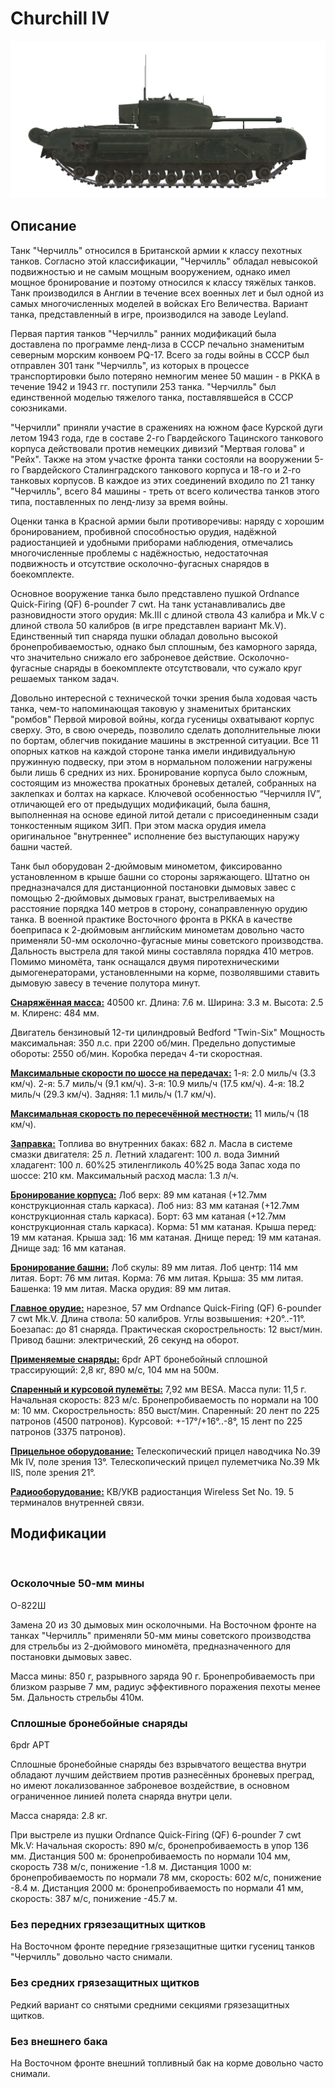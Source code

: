 ﻿# Churchill IV

![_churchill-iv](../images/_churchill-iv.png)

## Описание

Танк "Черчилль" относился в Британской армии к классу пехотных танков. Согласно этой классификации, "Черчилль" обладал невысокой подвижностью и не самым мощным вооружением, однако имел мощное бронирование и поэтому относился к классу тяжёлых танков. Танк производился в Англии в течение всех военных лет и был одной из самых многочисленных моделей в войсках Его Величества. Вариант танка, представленный в игре, производился на заводе Leyland.

Первая партия танков "Черчилль" ранних модификаций была доставлена по программе ленд-лиза в СССР печально знаменитым северным морским конвоем PQ-17. Всего за годы войны в СССР был отправлен 301 танк "Черчилль", из которых в процессе транспортировки было потеряно немногим менее 50 машин - в РККА в течение 1942 и 1943 гг. поступили 253 танка. "Черчилль" был единственной моделью тяжелого танка, поставлявшейся в СССР союзниками.

"Черчилли" приняли участие в сражениях на южном фасе Курской дуги летом 1943 года, где в составе 2-го Гвардейского Тацинского танкового корпуса действовали против немецких дивизий "Мертвая голова" и "Рейх". Также на этом участке фронта танки состояли на вооружении 5-го Гвардейского Сталинградского танкового корпуса и 18-го и 2-го танковых корпусов. В каждое из этих соединений входило по 21 танку "Черчилль", всего 84 машины - треть от всего количества танков этого типа, поставленных по ленд-лизу за время войны.

Оценки танка в Красной армии были противоречивы: наряду с хорошим бронированием, пробивной способностью орудия, надёжной радиостанцией и удобными приборами наблюдения, отмечались многочисленные проблемы с надёжностью, недостаточная подвижность и отсутствие осколочно-фугасных снарядов в боекомплекте.

Основное вооружение танка было представлено пушкой Ordnance Quick-Firing (QF) 6-pounder 7 cwt. На танк устанавливались две разновидности этого орудия: Mk.III с длиной ствола 43 калибра и Mk.V с длиной ствола 50 калибров (в игре представлен вариант Mk.V). Единственный тип снаряда пушки обладал довольно высокой бронепробиваемостью, однако был сплошным, без каморного заряда, что значительно снижало его заброневое действие. Осколочно-фугасные снаряды в боекомплекте отсутствовали, что сужало круг решаемых танком задач.

Довольно интересной с технической точки зрения была ходовая часть танка, чем-то напоминающая таковую у знаменитых британских "ромбов" Первой мировой войны, когда гусеницы охватывают корпус сверху. Это, в свою очередь, позволило сделать дополнительные люки по бортам, облегчив покидание машины в экстренной ситуации. Все 11 опорных катков на каждой стороне танка имели индивидуальную пружинную подвеску, при этом в нормальном положении нагружены были лишь 6 средних из них. Бронирование корпуса было сложным, состоящим из множества прокатных броневых деталей, собранных на заклепках и болтах на каркасе. Ключевой особенностью “Черчилля IV”, отличающей его от предыдущих модификаций, была башня, выполненная на основе единой литой детали с присоединенным сзади тонкостенным ящиком ЗИП. При этом маска орудия имела оригинальное "внутреннее" исполнение без выступающих наружу башни частей.

Танк был оборудован 2-дюймовым минометом, фиксированно установленном в крыше башни со стороны заряжающего. Штатно он предназначался для дистанционной постановки дымовых завес с помощью 2-дюймовых дымовых гранат, выстреливаемых на расстояние порядка 140 метров в сторону, сонаправленную орудию танка. В военной практике Восточного фронта в РККА в качестве боеприпаса к 2-дюймовым английским минометам довольно часто применяли 50-мм осколочно-фугасные мины советского производства. Дальность выстрела для такой мины составляла порядка 410 метров. Помимо миномёта, танк оснащался двумя пиротехническими дымогенераторами, установленными на корме, позволявшими ставить дымовую завесу в течение полутора минут.

<b><u>Снаряжённая масса:</u></b> 40500 кг.
Длина: 7.6 м.
Ширина: 3.3 м.
Высота: 2.5 м.
Клиренс: 484 мм.

Двигатель бензиновый 12-ти цилиндровый Bedford "Twin-Six"
Мощность максимальная: 350 л.с. при 2200 об/мин.
Предельно допустимые обороты: 2550 об/мин.
Коробка передач 4-ти скоростная.

<b><u>Максимальные скорости по шоссе на передачах:</u></b>
1-я: 2.0 миль/ч (3.3 км/ч).
2-я: 5.7 миль/ч (9.1 км/ч).
3-я: 10.9 миль/ч (17.5 км/ч).
4-я: 18.2 миль/ч (29.3 км/ч).
Задняя: 1.1 миль/ч (1.7 км/ч).

<b><u>Максимальная скорость по пересечённой местности:</u></b> 11 миль/ч (18 км/ч).

<b><u>Заправка:</u></b>
Топлива во внутренних баках: 682 л.
Масла в системе смазки двигателя: 25 л.
Летний хладагент: 100 л. вода
Зимний хладагент: 100 л. 60%25 этиленгликоль 40%25 вода
Запас хода по шоссе: 210 км.
Максимальный расход масла: 1.3 л/ч.

<b><u>Бронирование корпуса:</u></b>
Лоб верх: 89 мм катаная (+12.7мм конструкционная сталь каркаса).
Лоб низ: 83 мм катаная (+12.7мм конструкционная сталь каркаса).
Борт: 63 мм катаная (+12.7мм конструкционная сталь каркаса).
Корма: 51 мм катаная.
Крыша перед: 19 мм катаная.
Крыша зад: 16 мм катаная.
Днище перед: 19 мм катаная.
Днище зад: 16 мм катаная.

<b><u>Бронирование башни:</u></b>
Лоб скулы: 89 мм литая.
Лоб центр: 114 мм литая.
Борт: 76 мм литая.
Корма: 76 мм литая.
Крыша: 35 мм литая.
Башенка: 19 мм литая.
Маска орудия: 89 мм литая.

<b><u>Главное орудие:</u></b> нарезное, 57 мм Ordnance Quick-Firing (QF) 6-pounder 7 cwt Mk.V.
Длина ствола: 50 калибров.
Углы возвышения: +20°..-11°.
Боезапас: до 81 снаряда.
Практическая скорострельность: 12 выст/мин.
Привод башни: электрический, 26 секунд на оборот.

<b><u>Применяемые снаряды:</u></b>
6pdr APT бронебойный сплошной трассирующий: 2,8 кг, 890 м/с, 104 мм на 500м.

<b><u>Спаренный и курсовой пулемёты:</u></b> 7,92 мм BESA.
Масса пули: 11,5 г.
Начальная скорость: 823 м/с.
Бронепробиваемость по нормали на 100 м: 10 мм.
Скорострельность: 850 выст/мин.
Спаренный: 20 лент по 225 патронов (4500 патронов).
Курсовой: +-17°/+16°..-8°, 15 лент по 225 патронов (3375 патронов).

<b><u>Прицельное оборудование:</u></b>
Телескопический прицел наводчика No.39 Mk IV, поле зрения 13°.
Телескопический прицел пулеметчика No.39 Mk IIS, поле зрения 21°.

<b><u>Радиооборудование:</u></b>
КВ/УКВ радиостанция Wireless Set No. 19.
5 терминалов внутренней связи.

## Модификации
﻿

### Осколочные 50-мм мины

О-822Ш

Замена 20 из 30 дымовых мин осколочными. На Восточном фронте на танках "Черчилль" применяли 50-мм мины советского производства для стрельбы из 2-дюймового миномёта, предназначенного для постановки дымовых завес.

Масса мины: 850 г, разрывного заряда 90 г.
Бронепробиваемость при близком разрыве 7 мм, радиус эффективного поражения пехоты менее 5м.
Дальность стрельбы 410м.﻿

### Сплошные бронебойные снаряды

6pdr APT

Сплошные бронебойные снаряды без взрывчатого вещества внутри обладают лучшим действием против разнесённых броневых преград, но имеют локализованное заброневое воздействие, в основном ограниченное линией полета снаряда внутри цели.

Масса снаряда: 2.8 кг.

При выстреле из пушки Ordnance Quick-Firing (QF) 6-pounder 7 cwt Mk.V:
Начальная скорость: 890 м/с, бронепробиваемость в упор 136 мм.
Дистанция 500 м: бронепробиваемость по нормали 104 мм, скорость 738 м/с, понижение -1.8 м.
Дистанция 1000 м: бронепробиваемость по нормали 78 мм, скорость: 602 м/с, понижение -8.4 м.
Дистанция 2000 м: бронепробиваемость по нормали 41 мм, скорость: 387 м/с, понижение -45.7 м.﻿

### Без передних грязезащитных щитков

На Восточном фронте передние грязезащитные щитки гусениц танков "Черчилль" довольно часто снимали.
﻿

### Без средних грязезащитных щитков

Редкий вариант со снятыми средними секциями грязезащитных щитков.
﻿

### Без внешнего бака

На Восточном фронте внешний топливный бак на корме довольно часто снимали.